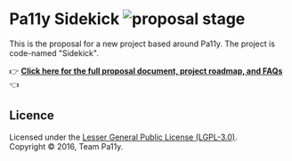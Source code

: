 
# Pa11y Sidekick ![proposal stage][status-badge]

This is the proposal for a new project based around Pa11y. The project is code-named "Sidekick".

:point_right: **[Click here for the full proposal document, project roadmap, and FAQs](PROPOSAL.md)** :point_left:


## Licence

Licensed under the [Lesser General Public License (LGPL-3.0)](LICENSE).  
Copyright &copy; 2016, Team Pa11y.



[status-badge]: https://img.shields.io/badge/status-proposal-red.svg

